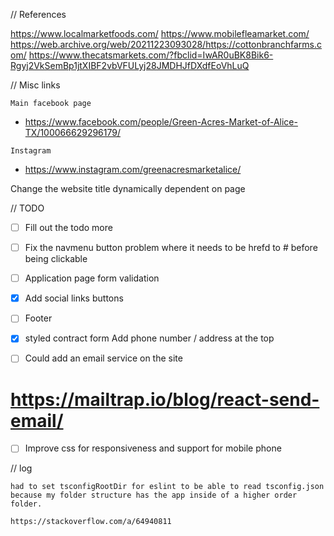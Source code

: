 // References

https://www.localmarketfoods.com/
https://www.mobilefleamarket.com/
https://web.archive.org/web/20211223093028/https://cottonbranchfarms.com/
https://www.thecatsmarkets.com/?fbclid=IwAR0uBK8Bik6-Rgyj2VkSemBp1jtXIBF2vbVFULyj28JMDHJfDXdfEoVhLuQ

// Misc links

`Main facebook page`

- https://www.facebook.com/people/Green-Acres-Market-of-Alice-TX/100066629296179/

`Instagram`

- https://www.instagram.com/greenacresmarketalice/

Change the website title dynamically dependent on page

// TODO

- [ ] Fill out the todo more
- [ ] Fix the navmenu button problem where it needs to be hrefd to # before being clickable
- [ ] Application page form validation

- [x] Add social links buttons

- [ ] Footer

- [x] styled contract form
      Add phone number / address at the top

- [ ] Could add an email service on the site

# https://mailtrap.io/blog/react-send-email/

- [ ] Improve css for responsiveness and support for mobile phone

// log

```
had to set tsconfigRootDir for eslint to be able to read tsconfig.json because my folder structure has the app inside of a higher order folder.

https://stackoverflow.com/a/64940811
```
